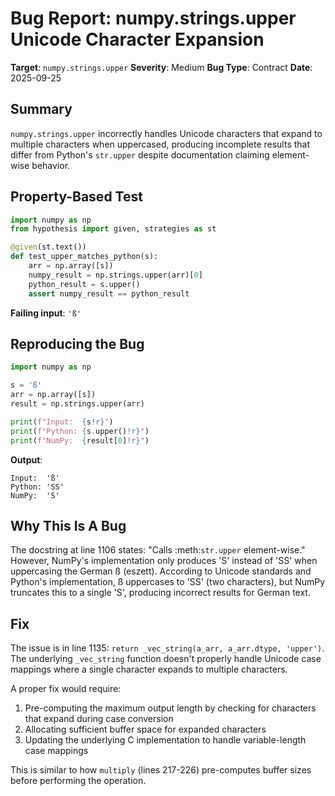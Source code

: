 # Bug Report: numpy.strings.upper Unicode Character Expansion

**Target**: `numpy.strings.upper`
**Severity**: Medium
**Bug Type**: Contract
**Date**: 2025-09-25

## Summary

`numpy.strings.upper` incorrectly handles Unicode characters that expand to multiple characters when uppercased, producing incomplete results that differ from Python's `str.upper` despite documentation claiming element-wise behavior.

## Property-Based Test

```python
import numpy as np
from hypothesis import given, strategies as st

@given(st.text())
def test_upper_matches_python(s):
    arr = np.array([s])
    numpy_result = np.strings.upper(arr)[0]
    python_result = s.upper()
    assert numpy_result == python_result
```

**Failing input**: `'ß'`

## Reproducing the Bug

```python
import numpy as np

s = 'ß'
arr = np.array([s])
result = np.strings.upper(arr)

print(f"Input:  {s!r}")
print(f"Python: {s.upper()!r}")
print(f"NumPy:  {result[0]!r}")
```

**Output**:
```
Input:  'ß'
Python: 'SS'
NumPy:  'S'
```

## Why This Is A Bug

The docstring at line 1106 states: "Calls :meth:`str.upper` element-wise." However, NumPy's implementation only produces 'S' instead of 'SS' when uppercasing the German ß (eszett). According to Unicode standards and Python's implementation, ß uppercases to 'SS' (two characters), but NumPy truncates this to a single 'S', producing incorrect results for German text.

## Fix

The issue is in line 1135: `return _vec_string(a_arr, a_arr.dtype, 'upper')`. The underlying `_vec_string` function doesn't properly handle Unicode case mappings where a single character expands to multiple characters.

A proper fix would require:
1. Pre-computing the maximum output length by checking for characters that expand during case conversion
2. Allocating sufficient buffer space for expanded characters
3. Updating the underlying C implementation to handle variable-length case mappings

This is similar to how `multiply` (lines 217-226) pre-computes buffer sizes before performing the operation.